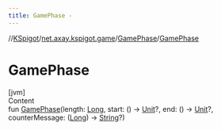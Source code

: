 ```yaml
---
title: GamePhase -
---
```

//[KSpigot](../../index.md)/[net.axay.kspigot.game](../index.md)/[GamePhase](index.md)/[GamePhase](-game-phase.md)



# GamePhase  
[jvm]  
Content  
fun [GamePhase](-game-phase.md)(length: [Long](https://kotlinlang.org/api/latest/jvm/stdlib/kotlin/-long/index.html), start: () -> [Unit](https://kotlinlang.org/api/latest/jvm/stdlib/kotlin/-unit/index.html)?, end: () -> [Unit](https://kotlinlang.org/api/latest/jvm/stdlib/kotlin/-unit/index.html)?, counterMessage: ([Long](https://kotlinlang.org/api/latest/jvm/stdlib/kotlin/-long/index.html)) -> [String](https://kotlinlang.org/api/latest/jvm/stdlib/kotlin/-string/index.html)?)  



